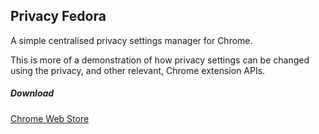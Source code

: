 ## Privacy Fedora

A simple centralised privacy settings manager for Chrome. 

This is more of a demonstration of how privacy settings can be changed using the privacy, and other relevant, Chrome extension APIs.

##### Download

[Chrome Web Store](https://chrome.google.com/webstore/detail/privacy-fedora/jmlacboabkkpignmeeicpbflmancllpa)
